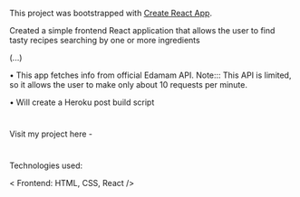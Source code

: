 This project was bootstrapped with [Create React App](https://github.com/facebook/create-react-app).

Created a simple frontend React application that allows the user to find tasty recipes searching by one or more ingredients

(...)

• This app fetches info from official Edamam API. Note::: This API is limited, so it allows the user to make only about 10 requests per minute.

•	Will create a Heroku post build script
#
Visit my project here - 
#
Technologies used:

< Frontend: HTML, CSS, React />
